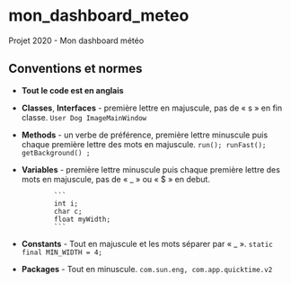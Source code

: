 # mon_dashboard_meteo
Projet 2020 - Mon dashboard météo

## Conventions et normes
-	**Tout le code est en anglais**

-   **Classes**, **Interfaces**
        - première lettre en majuscule, pas de « s » en fin classe.
                ```
                User
                Dog
                ImageMainWindow
                ```
                
-	**Methods**
        - un verbe de préférence, première lettre minuscule puis chaque première lettre des mots en majuscule.
                 ```
                run();
                runFast();
                getBackground() ;
                ```
                
-   **Variables**
        - première lettre minuscule puis chaque première lettre des mots en majuscule, pas de « _ » ou « $ » en debut.
        
                ```
                int i;
                char c;
                float myWidth;
                ```
                
-	**Constants**
        - Tout en majuscule et les mots séparer par « _ ».
                ```
                static final MIN_WIDTH = 4;
                ```
                
-   **Packages**
        - Tout en minuscule.
                ```
                com.sun.eng, com.app.quicktime.v2
                ```
